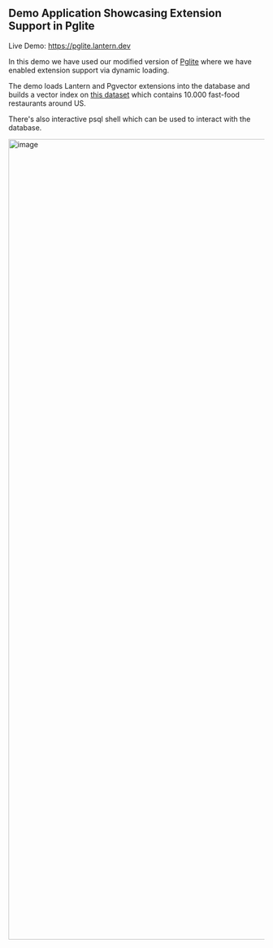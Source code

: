 ## Demo Application Showcasing Extension Support in Pglite

Live Demo: https://pglite.lantern.dev

In this demo we have used our modified version of [Pglite](https://github.com/lanterndata/pglite/tree/dynamic-extension-support) where we have enabled extension support via dynamic loading.  

The demo loads Lantern and Pgvector extensions into the database and builds a vector index on [this dataset](https://www.kaggle.com/datasets/khushishahh/fast-food-restaurants-across-us) which contains 10.000 fast-food restaurants around US.  

There's also interactive psql shell which can be used to interact with the database.

<img width="1574" alt="image" src="https://github.com/lanterndata/pglite-demo/assets/17221195/06b9d811-78bc-44d2-80c7-3925fb0fe79f">
